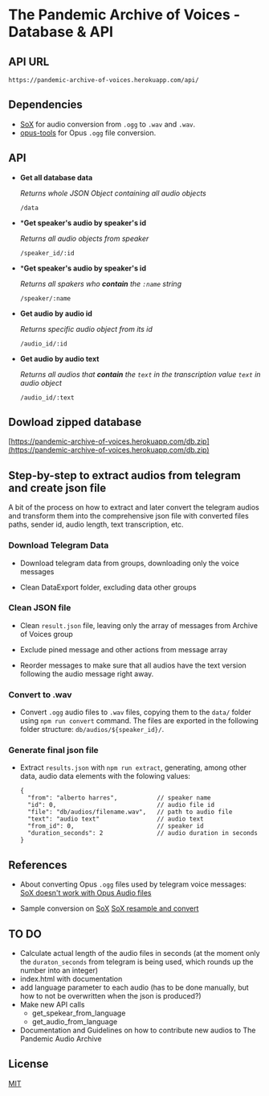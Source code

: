 # The Pandemic Archive of Voices - Database & API

## API URL

`https://pandemic-archive-of-voices.herokuapp.com/api/`

## Dependencies

- [SoX](http://sox.sourceforge.net/) for audio conversion from `.ogg` to `.wav` and `.wav`.
- [opus-tools](https://opus-codec.org/downloads/) for Opus `.ogg` file conversion.

## API

* **Get all database data**

  *Returns whole JSON Object containing all audio objects*  

  `/data`

* ***Get speaker's audio by speaker's id**

  *Returns all audio objects from speaker*  

  `/speaker_id/:id`

* ***Get speaker's audio by speaker's id**
  
  *Returns all spakers who **contain** the `:name` string*

  `/speaker/:name`

* **Get audio by audio id**

  *Returns specific audio object from its id*  

  `/audio_id/:id`

* **Get audio by audio text**
  
  *Returns all audios that **contain** the `text` in the transcription value `text` in audio object*

  `/audio_id/:text`

## Dowload zipped database 

[https://pandemic-archive-of-voices.herokuapp.com/db.zip](https://pandemic-archive-of-voices.herokuapp.com/db.zip)

## Step-by-step to extract audios from telegram and create json file

A bit of the process on how to extract and later convert the telegram audios and transform them into the comprehensive json file with converted files paths, sender id, audio length, text transcription, etc.

### Download Telegram Data

- Download telegram data from groups, downloading only the voice messages

- Clean DataExport folder, excluding data other groups

### Clean JSON file

- Clean `result.json` file, leaving only the array of messages from Archive of Voices group

- Exclude pined message and other actions from message array

- Reorder messages to make sure that all audios have the text version following the audio message right away. 

### Convert to .wav

- Convert `.ogg` audio files to `.wav` files, copying them to the `data/` folder using `npm run convert` command. The files are exported in the following folder structure: `db/audios/${speaker_id}/`.

### Generate final json file

- Extract `results.json` with `npm run extract`, generating, among other data, audio data elements with the folowing values:
  ```
  {
    "from": "alberto harres",           // speaker name
    "id": 0,                            // audio file id
    "file": "db/audios/filename.wav",   // path to audio file
    "text": "audio text"                // audio text
    "from_id": 0,                       // speaker id
    "duration_seconds": 2               // audio duration in seconds
  }
  ```

## References

- About converting Opus `.ogg` files used by telegram voice messages: [SoX doesn't work with Opus Audio files](https://stackoverflow.com/questions/22322372/sox-doesnt-work-with-opus-audio-files)

- Sample conversion on [SoX](http://sox.sourceforge.net/) [SoX resample and convert](https://stackoverflow.com/questions/23980283/sox-resample-and-convert)

## TO DO

- Calculate actual length of the audio files in seconds (at the moment only the `duraton_seconds` from telegram is being used, which rounds up the number into an integer)
- index.html with documentation
- add language parameter to each audio (has to be done manually, but how to not be overwritten when the json is produced?)
- Make new API calls
  - get_spekear_from_language
  - get_audio_from_language
- Documentation and Guidelines on how to contribute new audios to The Pandemic Audio Archive

## License

[MIT]()
